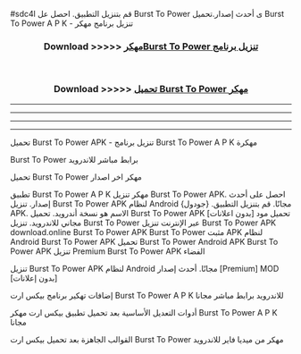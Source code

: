 #sdc4l قم بتنزيل التطبيق. احصل عل Burst To Power  ى أحدث إصدار.تحميل Burst To Power  A P K - تنزيل برنامج مهكر



<div align="center">
<h3>Download >>>>> <a href="https://ar-sites.web.app/?ar= Burst To Power ">مهكرBurst To Power  تنزيل برنامج</a></h3><br>

<h3>Download >>>>> <a href="https://ar-sites.web.app/?ar= Burst To Power ">تحميل Burst To Power  مهكر</a></h3>
</div>


----------------------------------------------------------

----------------------------------------------------------

----------------------------------------------------------

----------------------------------------------------------


تحميل Burst To Power  APK - تنزيل برنامج Burst To Power  A P K مهكرة

Burst To Power  برابط مباشر للاندرويد

تحميل Burst To Power  مهكر اخر اصدار

تطبيق Burst To Power  A P K مهكر
تنزيل Burst To Power  APK. احصل على أحدث إصدار.
تنزيل Burst To Power  APK لنظام Android مجانًا.
قم بتنزيل التطبيق. {جودول} APK. الاسم هو نسخة أندرويد.
تحميل Burst To Power  APK [بدون اعلانات]
تحميل مود مجاني للاندرويد.
تنزيل Burst To Power  عبر الإنترنت
تنزيل Burst To Power  APK
download.online Burst To Power  APK
Burst To Power  مثبت APK لنظام Android
Burst To Power  APK
تحميل Burst To Power  Android APK
Burst To Power  APK تنزيل Premium
Burst To Power  APK الفضاء

تنزيل Burst To Power  APK لنظام Android مجانًا. أحدث إصدار [Premium] MOD [بدون إعلانات]

إضافات تهكير برنامج بيكس ارت Burst To Power  A P K للاندرويد برابط مباشر مجانا

أدوات التعديل الأساسية بعد تحميل تطبيق بيكس ارت مهكر Burst To Power  A P K مجانا

القوالب الجاهزة بعد تحميل بيكس ارت Burst To Power  مهكر من ميديا فاير للاندرويد



